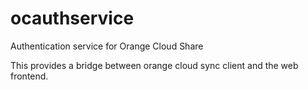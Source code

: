 ocauthservice
=============

Authentication service for Orange Cloud Share

This provides a bridge between orange cloud sync client and the web frontend.